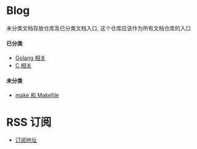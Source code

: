 # Blog
未分类文档存放仓库及已分类文档入口, 这个仓库应该作为所有文档仓库的入口

#### 已分类
- [Golang 相关](https://github.com/jinmiaoluo/goplay)
- [C 相关](https://github.com/jinmiaoluo/cplay)

#### 未分类
- [make 和 Makefile](./example/1/)

# RSS 订阅
- [订阅地址](https://github.com/jinmiaoluo/blog/commits/main.atom)
